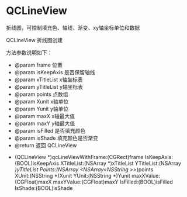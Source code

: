 # QCLineView
折线图，可控制填充色、轴线、渐变、xy轴坐标单位和数据

 QCLineView 折线图创建

方法参数说明如下：

* @param frame 位置
* @param isKeepAxis 是否保留轴线
* @param xTitleList x轴坐标表
* @param yTitleList y轴坐标表
* @param points 点数组
* @param Xunit x轴单位
* @param Yunit y轴单位
* @param maxX x轴最大值
* @param maxY y轴最大值
* @param isFilled 是否填充颜色
* @param isShade 填充颜色是否渐变
* @return 返回 QCLineView

+ (QCLineView *)qcLineViewWithFrame:(CGRect)frame IsKeepAxis:(BOOL)isKeepAxis 
         XTitleList:(NSArray *)xTitleList YTitleList:(NSArray *)yTitleList 
         Points:(NSArray <NSArray<NSString *>*>*)points  
         XUnit:(NSString *)Xunit YUnit:(NSString *)Yunit 
         maxXValue:(CGFloat)maxX maxYValue:(CGFloat)maxY 
         IsFilled:(BOOL)isFilled IsShade:(BOOL)isShade
